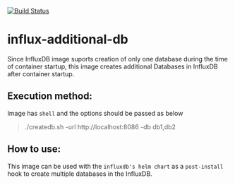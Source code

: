 [![Build Status](https://travis-ci.org/gkarthiks/influx-additional-db.svg?branch=master)](https://travis-ci.org/gkarthiks/influx-additional-db)
# influx-additional-db
Since InfluxDB image suports creation of only one database during the time of container startup, this image creates additional Databases in InfluxDB after container startup.

## Execution method:
Image has `shell` and the options should be passed as below

> ./createdb.sh -url http://localhost:8086 -db db1,db2

## How to use:

This image can be used with the `influxdb's helm chart` as a `post-install` hook to create multiple databases in the InfluxDB. 
